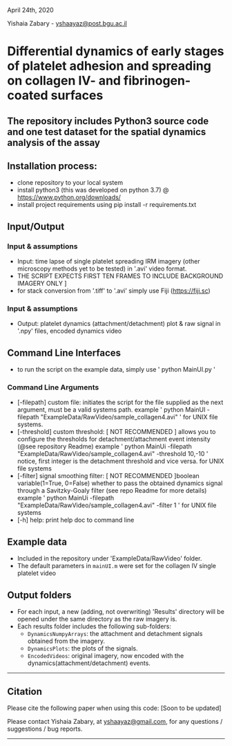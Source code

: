 April 24th, 2020

Yishaia Zabary - yshaayaz@post.bgu.ac.il

# Differential dynamics of early stages of platelet adhesion and spreading on collagen IV- and fibrinogen-coated surfaces
## The repository includes Python3 source code and one test dataset for the spatial dynamics analysis of the assay 

## Installation process:
- clone repository to your local system
- install python3 (this was developed on python 3.7) @ https://www.python.org/downloads/
- install project requirements using pip install -r requirements.txt

## Input/Output
### Input & assumptions
- Input: time lapse of single platelet spreading IRM imagery (other microscopy methods yet to be tested) in '.avi' video format.
- THE SCRIPT EXPECTS FIRST TEN FRAMES TO INCLUDE BACKGROUND IMAGERY ONLY ]
- for stack conversion from '.tiff' to '.avi' simply use Fiji (https://fiji.sc)
### Input & assumptions
- Output: platelet dynamics (attachment/detachment) plot & raw signal in '.npy' files, encoded dynamics video

## Command Line Interfaces
- to run the script on the example data, simply use ' python MainUI.py '
### Command Line Arguments
- [-filepath] custom file: initiates the script for the file supplied as the next argument, must be a valid systems path.
                        example ' python MainUI -filepath "ExampleData/RawVideo/sample_collagen4.avi" ' for UNIX file systems.
- [-threshold] custom threshold: [ NOT RECOMMENDED ] allows you to configure the thresholds for detachment/attachment event intensity (@see repository Readme)
                        example ' python MainUi -filepath "ExampleData/RawVideo/sample_collagen4.avi"  -threshold 10,-10  '
                        notice, first integer is the detachment threshold and vice versa.
                        for UNIX file systems 
- [-filter] signal smoothing filter: [ NOT RECOMMENDED ]boolean variable(1=True, 0=False) whether to pass the obtained dynamics signal through a Savitzky-Goaly filter (see repo Readme for more details)
                        example ' python MainUi -filepath "ExampleData/RawVideo/sample_collagen4.avi"  -filter 1  '
                        for UNIX file systems 
- [-h] help: print help doc to command line
 


## Example data
- Included in the repository under 'ExampleData/RawVideo' folder.   
- The default parameters in `mainUI.m` were set for the collagen IV single platelet video

## Output folders
- For each input, a new (adding, not overwriting) 'Results' directory will be opened under the same directory as the raw imagery is.
- Each results folder includes the following sub-folders:
  - `DynamicsNumpyArrays`: the attachment and detachment signals obtained from the imagery.
  - `DynamicsPlots`: the plots of the signals. 
  - `EncodedVideos`: original imagery, now encoded with the dynamics(attachment/detachment) events.  


-----------------

## Citation

Please cite the following paper when using this code:
[Soon to be updated]

Please contact Yishaia Zabary, at yshaayaz@gmail.com, for any questions / suggestions / bug reports.

-----------------
